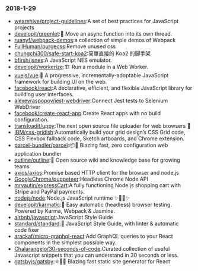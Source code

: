 ### 2018-1-29 
* [wearehive/project-guidelines](https://github.com//wearehive/project-guidelines):A set of best practices for JavaScript projects 
* [developit/greenlet](https://github.com//developit/greenlet):🦎 Move an async function into its own thread. 
* [ruanyf/webpack-demos](https://github.com//ruanyf/webpack-demos):a collection of simple demos of Webpack 
* [FullHuman/purgecss](https://github.com//FullHuman/purgecss):Remove unused css 
* [chungchi300/safe-start-koa2](https://github.com//chungchi300/safe-start-koa2):简單直接的 Koa2 的脚手架 
* [bfirsh/jsnes](https://github.com//bfirsh/jsnes):A JavaScript NES emulator. 
* [developit/workerize](https://github.com//developit/workerize):🏗️ Run a module in a Web Worker. 
* [vuejs/vue](https://github.com//vuejs/vue):🖖 A progressive, incrementally-adoptable JavaScript framework for building UI on the web. 
* [facebook/react](https://github.com//facebook/react):A declarative, efficient, and flexible JavaScript library for building user interfaces. 
* [alexeyraspopov/jest-webdriver](https://github.com//alexeyraspopov/jest-webdriver):Connect Jest tests to Selenium WebDriver 
* [facebook/create-react-app](https://github.com//facebook/create-react-app):Create React apps with no build configuration. 
* [transloadit/uppy](https://github.com//transloadit/uppy):The next open source file uploader for web browsers 🐶 
* [IBM/css-gridish](https://github.com//IBM/css-gridish):Automatically build your grid design’s CSS Grid code, CSS Flexbox fallback code, Sketch artboards, and Chrome extension. 
* [parcel-bundler/parcel](https://github.com//parcel-bundler/parcel):📦🚀 Blazing fast, zero configuration web application bundler 
* [outline/outline](https://github.com//outline/outline):📘 Open source wiki and knowledge base for growing teams 
* [axios/axios](https://github.com//axios/axios):Promise based HTTP client for the browser and node.js 
* [GoogleChrome/puppeteer](https://github.com//GoogleChrome/puppeteer):Headless Chrome Node API 
* [mrvautin/expressCart](https://github.com//mrvautin/expressCart):A fully functioning Node.js shopping cart with Stripe and PayPal payments. 
* [nodejs/node](https://github.com//nodejs/node):Node.js JavaScript runtime ✨🐢🚀✨ 
* [developit/karmatic](https://github.com//developit/karmatic):🦑 Easy automatic (headless) browser testing. Powered by Karma, Webpack & Jasmine. 
* [airbnb/javascript](https://github.com//airbnb/javascript):JavaScript Style Guide 
* [standard/standard](https://github.com//standard/standard):🌟 JavaScript Style Guide, with linter & automatic code fixer 
* [arackaf/micro-graphql-react](https://github.com//arackaf/micro-graphql-react):Add GraphQL queries to your React components in the simplest possible way. 
* [Chalarangelo/30-seconds-of-code](https://github.com//Chalarangelo/30-seconds-of-code):Curated collection of useful Javascript snippets that you can understand in 30 seconds or less. 
* [gatsbyjs/gatsby](https://github.com//gatsbyjs/gatsby):⚛️📄🚀 Blazing fast static site generator for React 
